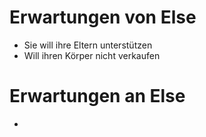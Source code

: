 # Erwartungen von Else
+ Sie will ihre Eltern unterstützen
+ Will ihren Körper nicht verkaufen
# Erwartungen an Else
+ 